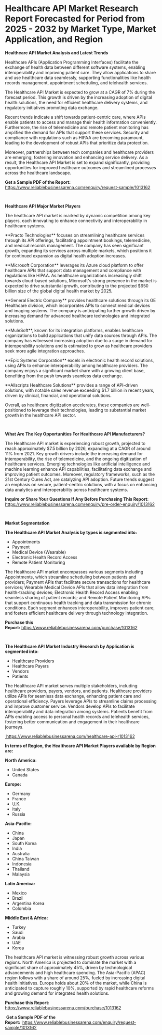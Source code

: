 <p><h1>Healthcare API Market Research Report Forecasted for Period from 2025 -  2032 by Market Type, Market Application, and Region</h1></p><p><strong>Healthcare API Market Analysis and Latest Trends</strong></p>
<p><p>Healthcare APIs (Application Programming Interfaces) facilitate the exchange of health data between different software systems, enabling interoperability and improving patient care. They allow applications to share and use healthcare data seamlessly, supporting functionalities like health records management, appointment scheduling, and telehealth services.</p><p>The Healthcare API Market is expected to grow at a CAGR of 7% during the forecast period. This growth is driven by the increasing adoption of digital health solutions, the need for efficient healthcare delivery systems, and regulatory initiatives promoting data exchange. </p><p>Recent trends indicate a shift towards patient-centric care, where APIs enable patients to access and manage their health information conveniently. Furthermore, the rise of telemedicine and remote patient monitoring has amplified the demand for APIs that support these services. Security and compliance with regulations such as HIPAA are becoming paramount, leading to the development of robust APIs that prioritize data protection.</p><p>Moreover, partnerships between tech companies and healthcare providers are emerging, fostering innovation and enhancing service delivery. As a result, the Healthcare API Market is set to expand significantly, providing opportunities for improved healthcare outcomes and streamlined processes across the healthcare landscape.</p></p>
<p><strong>Get a Sample PDF of the Report:&nbsp;</strong> <a href="https://www.reliablebusinessarena.com/enquiry/request-sample/1013162?utm_campaign=3035&utm_medium=2&utm_source=Github&utm_content=ia&utm_term=16042025&utm_id=healthcare-api">https://www.reliablebusinessarena.com/enquiry/request-sample/1013162</a></p>
<p>&nbsp;</p>
<p><strong>Healthcare API Major Market Players</strong></p>
<p><p>The healthcare API market is marked by dynamic competition among key players, each innovating to enhance connectivity and interoperability in healthcare systems. </p><p>**Practo Technologies** focuses on streamlining healthcare services through its API offerings, facilitating appointment bookings, telemedicine, and medical records management. The company has seen significant growth, expanding its services across multiple markets, which positions it for continued expansion as digital health adoption increases.</p><p>**Microsoft Corporation** leverages its Azure cloud platform to offer healthcare APIs that support data management and compliance with regulations like HIPAA. As healthcare organizations increasingly shift towards cloud-based solutions, Microsoft's strong presence in the market is expected to drive substantial growth, contributing to the projected $650 billion size of the global digital health market by 2025.</p><p>**General Electric Company** provides healthcare solutions through its GE Healthcare division, which incorporates APIs to connect medical devices and imaging systems. The company is anticipating further growth driven by increasing demand for advanced healthcare technologies and integrated solutions.</p><p>**MuleSoft**, known for its integration platforms, enables healthcare organizations to build applications that unify data sources through APIs. The company has witnessed increasing adoption due to a surge in demand for interoperability solutions and is estimated to grow as healthcare providers seek more agile integration approaches.</p><p>**Epic Systems Corporation** excels in electronic health record solutions, using APIs to enhance interoperability among healthcare providers. The company enjoys a significant market share with a growing client base, benefiting from the push towards seamless data exchange.</p><p>**Allscripts Healthcare Solutions** provides a range of API-driven solutions, with notable sales revenue exceeding $1.7 billion in recent years, driven by clinical, financial, and operational solutions.</p><p>Overall, as healthcare digitization accelerates, these companies are well-positioned to leverage their technologies, leading to substantial market growth in the healthcare API sector.</p></p>
<p>&nbsp;</p>
<p><strong>What Are The Key Opportunities For Healthcare API Manufacturers?</strong></p>
<p><p>The Healthcare API market is experiencing robust growth, projected to reach approximately $7.5 billion by 2026, expanding at a CAGR of around 11% from 2021. Key growth drivers include the increasing demand for interoperability, the rise of telemedicine, and the ongoing digitization of healthcare services. Emerging technologies like artificial intelligence and machine learning enhance API capabilities, facilitating data exchange and improving patient outcomes. Moreover, regulatory frameworks, such as the 21st Century Cures Act, are catalyzing API adoption. Future trends suggest an emphasis on secure, patient-centric solutions, with a focus on enhancing data analytics and interoperability across healthcare systems.</p></p>
<p><strong>Inquire or Share Your Questions If Any Before Purchasing This Report:</strong> <a href="https://www.reliablebusinessarena.com/enquiry/pre-order-enquiry/1013162?utm_campaign=3035&utm_medium=2&utm_source=Github&utm_content=ia&utm_term=16042025&utm_id=healthcare-api">https://www.reliablebusinessarena.com/enquiry/pre-order-enquiry/1013162</a></p>
<p>&nbsp;</p>
<p><strong>Market Segmentation</strong></p>
<p><strong>The Healthcare API Market Analysis by types is segmented into:</strong></p>
<p><ul><li>Appointments</li><li>Payment</li><li>Medical Device (Wearable)</li><li>Electronic Health Record Access</li><li>Remote Patient Monitoring</li></ul></p>
<p><p>The Healthcare API market encompasses various segments including Appointments, which streamline scheduling between patients and providers; Payment APIs that facilitate secure transactions for healthcare services; Wearable Medical Device APIs that allow data integration from health-tracking devices; Electronic Health Record Access enabling seamless sharing of patient records; and Remote Patient Monitoring APIs that support continuous health tracking and data transmission for chronic conditions. Each segment enhances interoperability, improves patient care, and fosters efficient healthcare delivery through technology integration.</p></p>
<p><strong>Purchase this Report:&nbsp;</strong><a href="https://www.reliablebusinessarena.com/purchase/1013162?utm_campaign=3035&utm_medium=2&utm_source=Github&utm_content=ia&utm_term=16042025&utm_id=healthcare-api">https://www.reliablebusinessarena.com/purchase/1013162</a></p>
<p>&nbsp;</p>
<p><strong>The Healthcare API Market Industry Research by Application is segmented into:</strong></p>
<p><ul><li>Healthcare Providers</li><li>Healthcare Payers</li><li>Vendors</li><li>Patients</li></ul></p>
<p><p>The Healthcare API market serves multiple stakeholders, including healthcare providers, payers, vendors, and patients. Healthcare providers utilize APIs for seamless data exchange, enhancing patient care and operational efficiency. Payers leverage APIs to streamline claims processing and improve customer service. Vendors develop APIs to facilitate interoperability and data integration among systems. Patients benefit from APIs enabling access to personal health records and telehealth services, fostering better communication and engagement in their healthcare journeys.</p></p>
<p><a href="https://www.reliablebusinessarena.com/healthcare-api-r1013162?utm_campaign=3035&utm_medium=2&utm_source=Github&utm_content=ia&utm_term=16042025&utm_id=healthcare-api">&nbsp;https://www.reliablebusinessarena.com/healthcare-api-r1013162</a></p>
<p><strong>In terms of Region, the Healthcare API Market Players available by Region are:</strong></p>
<p>
    <p> <strong> North America: </strong>
        <ul>
            <li>United States</li>
            <li>Canada</li>
        </ul>
        </p> 
    <p> <strong> Europe: </strong>
        <ul>
            <li>Germany</li>
            <li>France</li>
            <li>U.K.</li>
            <li>Italy</li>
            <li>Russia</li>
        </ul>
        </p> 
    <p> <strong> Asia-Pacific: </strong>
        <ul>
            <li>China</li>
            <li>Japan</li>
            <li>South Korea</li>
            <li>India</li>
            <li>Australia</li>
            <li>China Taiwan</li>
            <li>Indonesia</li>
            <li>Thailand</li>
            <li>Malaysia</li>
        </ul>
        </p> 
    <p> <strong> Latin America: </strong>
        <ul>
            <li>Mexico</li>
            <li>Brazil</li>
            <li>Argentina Korea</li>
            <li>Colombia</li>
        </ul>
        </p> 
    <p> <strong> Middle East & Africa: </strong>
        <ul>
            <li>Turkey</li>
            <li>Saudi</li>
            <li>Arabia</li>
            <li>UAE</li>
            <li>Korea</li>
        </ul>
    </p>
    </p>
<p><p>The healthcare API market is witnessing robust growth across various regions. North America is projected to dominate the market with a significant share of approximately 45%, driven by technological advancements and high healthcare spending. The Asia-Pacific (APAC) region follows with a share of around 25%, fueled by increasing digital health initiatives. Europe holds about 20% of the market, while China is anticipated to capture roughly 10%, supported by rapid healthcare reforms and growing demand for integrated health solutions.</p></p>
<p><strong>Purchase this Report: </strong><a href="https://www.reliablebusinessarena.com/purchase/1013162?utm_campaign=3035&utm_medium=2&utm_source=Github&utm_content=ia&utm_term=16042025&utm_id=healthcare-api">https://www.reliablebusinessarena.com/purchase/1013162</a></p>
<p>&nbsp;<strong>Get a Sample PDF of the Report:&nbsp;&nbsp;</strong><a href="https://www.reliablebusinessarena.com/enquiry/request-sample/1013162?utm_campaign=3035&utm_medium=2&utm_source=Github&utm_content=ia&utm_term=16042025&utm_id=healthcare-api">https://www.reliablebusinessarena.com/enquiry/request-sample/1013162</a></p>
<p><strong></strong></p>
<p><p></p><p></p><p></p></p>